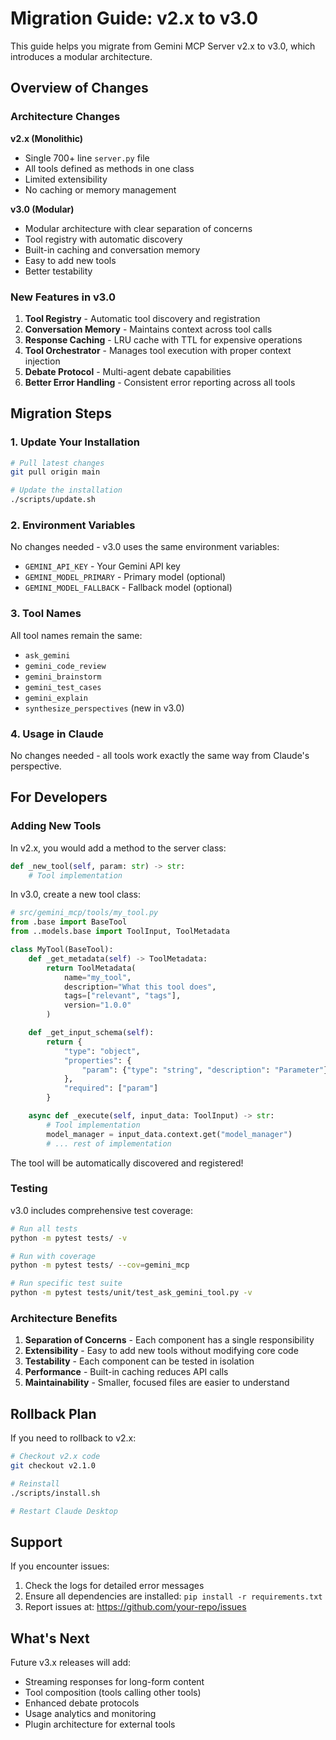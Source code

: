 # Migration Guide: v2.x to v3.0

This guide helps you migrate from Gemini MCP Server v2.x to v3.0, which introduces a modular architecture.

## Overview of Changes

### Architecture Changes

**v2.x (Monolithic)**
- Single 700+ line `server.py` file
- All tools defined as methods in one class
- Limited extensibility
- No caching or memory management

**v3.0 (Modular)**
- Modular architecture with clear separation of concerns
- Tool registry with automatic discovery
- Built-in caching and conversation memory
- Easy to add new tools
- Better testability

### New Features in v3.0

1. **Tool Registry** - Automatic tool discovery and registration
2. **Conversation Memory** - Maintains context across tool calls
3. **Response Caching** - LRU cache with TTL for expensive operations
4. **Tool Orchestrator** - Manages tool execution with proper context injection
5. **Debate Protocol** - Multi-agent debate capabilities
6. **Better Error Handling** - Consistent error reporting across all tools

## Migration Steps

### 1. Update Your Installation

```bash
# Pull latest changes
git pull origin main

# Update the installation
./scripts/update.sh
```

### 2. Environment Variables

No changes needed - v3.0 uses the same environment variables:
- `GEMINI_API_KEY` - Your Gemini API key
- `GEMINI_MODEL_PRIMARY` - Primary model (optional)
- `GEMINI_MODEL_FALLBACK` - Fallback model (optional)

### 3. Tool Names

All tool names remain the same:
- `ask_gemini`
- `gemini_code_review`
- `gemini_brainstorm`
- `gemini_test_cases`
- `gemini_explain`
- `synthesize_perspectives` (new in v3.0)

### 4. Usage in Claude

No changes needed - all tools work exactly the same way from Claude's perspective.

## For Developers

### Adding New Tools

In v2.x, you would add a method to the server class:
```python
def _new_tool(self, param: str) -> str:
    # Tool implementation
```

In v3.0, create a new tool class:
```python
# src/gemini_mcp/tools/my_tool.py
from .base import BaseTool
from ..models.base import ToolInput, ToolMetadata

class MyTool(BaseTool):
    def _get_metadata(self) -> ToolMetadata:
        return ToolMetadata(
            name="my_tool",
            description="What this tool does",
            tags=["relevant", "tags"],
            version="1.0.0"
        )

    def _get_input_schema(self):
        return {
            "type": "object",
            "properties": {
                "param": {"type": "string", "description": "Parameter"}
            },
            "required": ["param"]
        }

    async def _execute(self, input_data: ToolInput) -> str:
        # Tool implementation
        model_manager = input_data.context.get("model_manager")
        # ... rest of implementation
```

The tool will be automatically discovered and registered!

### Testing

v3.0 includes comprehensive test coverage:
```bash
# Run all tests
python -m pytest tests/ -v

# Run with coverage
python -m pytest tests/ --cov=gemini_mcp

# Run specific test suite
python -m pytest tests/unit/test_ask_gemini_tool.py -v
```

### Architecture Benefits

1. **Separation of Concerns** - Each component has a single responsibility
2. **Extensibility** - Easy to add new tools without modifying core code
3. **Testability** - Each component can be tested in isolation
4. **Performance** - Built-in caching reduces API calls
5. **Maintainability** - Smaller, focused files are easier to understand

## Rollback Plan

If you need to rollback to v2.x:

```bash
# Checkout v2.x code
git checkout v2.1.0

# Reinstall
./scripts/install.sh

# Restart Claude Desktop
```

## Support

If you encounter issues:
1. Check the logs for detailed error messages
2. Ensure all dependencies are installed: `pip install -r requirements.txt`
3. Report issues at: https://github.com/your-repo/issues

## What's Next

Future v3.x releases will add:
- Streaming responses for long-form content
- Tool composition (tools calling other tools)
- Enhanced debate protocols
- Usage analytics and monitoring
- Plugin architecture for external tools
